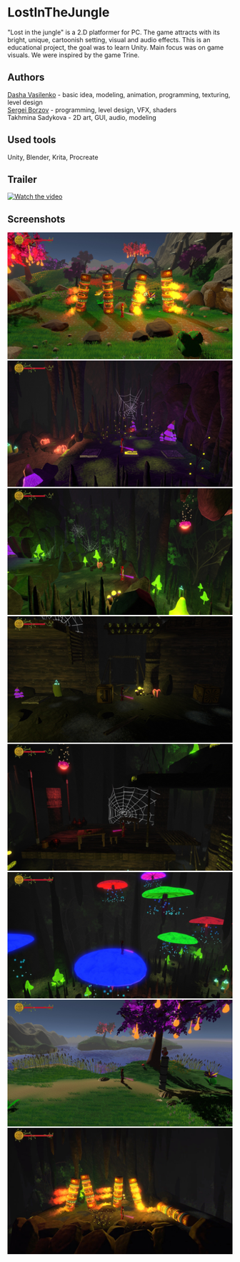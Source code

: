# LostInTheJungle
"Lost in the jungle" is a 2.D platformer for PC. The game attracts with its bright, unique, cartoonish setting, visual and audio effects. This is an educational project, the goal was to learn Unity. Main focus was on game visuals. We were inspired by the game Trine.

## Authors
[Dasha Vasilenko](https://github.com/DashaVasilenko) -  basic idea, modeling, animation, programming, texturing, level design\
[Sergei Borzov](https://github.com/SergeiBorzov) - programming, level design, VFX, shaders\
Takhmina Sadykova - 2D art, GUI, audio, modeling

## Used tools
Unity, Blender, Krita, Procreate

## Trailer
[![Watch the video](https://img.youtube.com/vi/mL3Cwblh5cQ/0.jpg)](https://youtu.be/mL3Cwblh5cQ)

## Screenshots
![](https://github.com/SergeiBorzov/LostInTheJungle/blob/master/screenshots/IMG_4441.jpg)
![](https://github.com/SergeiBorzov/LostInTheJungle/blob/master/screenshots/IMG_4443.jpg)
![](https://github.com/SergeiBorzov/LostInTheJungle/blob/master/screenshots/IMG_4444.jpg)
![](https://github.com/SergeiBorzov/LostInTheJungle/blob/master/screenshots/IMG_4446.jpg)
![](https://github.com/SergeiBorzov/LostInTheJungle/blob/master/screenshots/IMG_4447.jpg)
![](https://github.com/SergeiBorzov/LostInTheJungle/blob/master/screenshots/IMG_4451.jpg)
![](https://github.com/SergeiBorzov/LostInTheJungle/blob/master/screenshots/IMG_4454.jpg)
![](https://github.com/SergeiBorzov/LostInTheJungle/blob/master/screenshots/IMG_4455.jpg)



